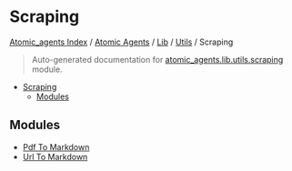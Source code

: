 # Scraping

[Atomic_agents Index](../../../../README.md#atomic_agents-index) / [Atomic Agents](../../../index.md#atomic-agents) / [Lib](../../index.md#lib) / [Utils](../index.md#utils) / Scraping

> Auto-generated documentation for [atomic_agents.lib.utils.scraping](../../../../../../atomic_agents/lib/utils/scraping/__init__.py) module.

- [Scraping](#scraping)
  - [Modules](#modules)

## Modules

- [Pdf To Markdown](./pdf_to_markdown.md)
- [Url To Markdown](./url_to_markdown.md)